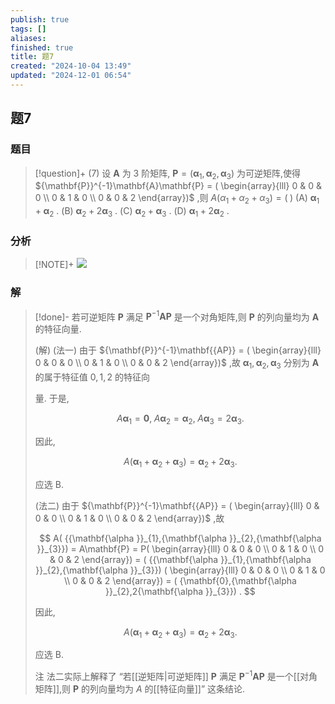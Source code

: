 ```yaml
---
publish: true
tags: []
aliases: 
finished: true
title: 题7
created: "2024-10-04 13:49"
updated: "2024-12-01 06:54"
---
```

## 题7
### 题目
> [!question]+
> (7) 设 $\mathbf{A}$ 为 3 阶矩阵, $\mathbf{P} = ( {{\mathbf{\alpha }}_{1},{\mathbf{\alpha }}_{2},{\mathbf{\alpha }}_{3}})$ 为可逆矩阵,使得 ${\mathbf{P}}^{-1}\mathbf{A}\mathbf{P} = ( \begin{array}{lll} 0 & 0 & 0 \\ 0 & 1 & 0 \\ 0 & 0 & 2 \end{array})$ ,则 $A( {{\alpha }_{1} + {\alpha }_{2} + {\alpha }_{3}}) = ( \;)$
> (A) ${\mathbf{\alpha }}_{1} + {\mathbf{\alpha }}_{2}$ .
> (B) ${\mathbf{\alpha }}_{2} + 2{\mathbf{\alpha }}_{3}$ . 
> (C) ${\mathbf{\alpha }}_{2} + {\mathbf{\alpha }}_{3}$ . 
> (D) ${\mathbf{\alpha }}_{1} + 2{\mathbf{\alpha }}_{2}$ .
### 分析
> [!NOTE]+
> ![](https://img.hwenyi.live/202411301316184.webp)
### 解
> [!done]-
> 若可逆矩阵 $\mathbf{P}$ 满足 ${\mathbf{P}}^{-1}\mathbf{A}\mathbf{P}$ 是一个对角矩阵,则 $\mathbf{P}$ 的列向量均为 $\mathbf{A}$ 的特征向量.
> 
> (解) (法一) 由于 ${\mathbf{P}}^{-1}\mathbf{{AP}} = ( \begin{array}{lll} 0 & 0 & 0 \\ 0 & 1 & 0 \\ 0 & 0 & 2 \end{array})$ ,故 ${\mathbf{\alpha }}_{1},{\mathbf{\alpha }}_{2},{\mathbf{\alpha }}_{3}$ 分别为 $\mathbf{A}$ 的属于特征值 $0,1,2$ 的特征向
> 
> 量. 于是,
> 
> $$
> A{\mathbf{\alpha }}_{1} = \mathbf{0},\;A{\mathbf{\alpha }}_{2} = {\mathbf{\alpha }}_{2},\;A{\mathbf{\alpha }}_{3} = 2{\mathbf{\alpha }}_{3}.
> $$
> 
> 因此,
> 
> $$
> A( {{\mathbf{\alpha }}_{1} + {\mathbf{\alpha }}_{2} + {\mathbf{\alpha }}_{3}}) = {\mathbf{\alpha }}_{2} + 2{\mathbf{\alpha }}_{3}.
> $$
> 
> 应选 B.
> 
> (法二) 由于 ${\mathbf{P}}^{-1}\mathbf{{AP}} = ( \begin{array}{lll} 0 & 0 & 0 \\ 0 & 1 & 0 \\ 0 & 0 & 2 \end{array})$ ,故
> 
> $$
> A( {{\mathbf{\alpha }}_{1},{\mathbf{\alpha }}_{2},{\mathbf{\alpha }}_{3}}) = A\mathbf{P} = P( \begin{array}{lll} 0 & 0 & 0 \\ 0 & 1 & 0 \\ 0 & 0 & 2 \end{array}) = ( {{\mathbf{\alpha }}_{1},{\mathbf{\alpha }}_{2},{\mathbf{\alpha }}_{3}}) ( \begin{array}{lll} 0 & 0 & 0 \\ 0 & 1 & 0 \\ 0 & 0 & 2 \end{array}) = ( {\mathbf{0},{\mathbf{\alpha }}_{2},2{\mathbf{\alpha }}_{3}}) .
> $$
> 
> 因此,
> 
> $$
> A( {{\mathbf{\alpha }}_{1} + {\mathbf{\alpha }}_{2} + {\mathbf{\alpha }}_{3}}) = {\mathbf{\alpha }}_{2} + 2{\mathbf{\alpha }}_{3}.
> $$
> 
> 应选 B.
> 
> 注 法二实际上解释了 “若[[逆矩阵|可逆矩阵]] $\mathbf{P}$ 满足 ${\mathbf{P}}^{-1}\mathbf{{AP}}$ 是一个[[对角矩阵]],则 $\mathbf{P}$ 的列向量均为 $A$ 的[[特征向量]]” 这条结论.